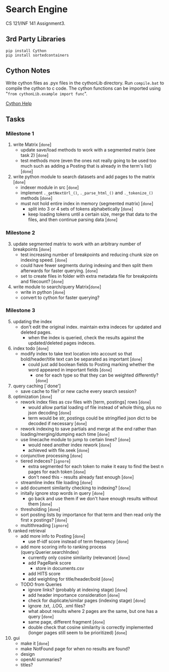 # Search Engine
CS 121/INF 141 Assignment3.

## 3rd Party Libraries
`pip install Cython` \
`pip install sortedcontainers`

## Cython Notes
Write cython files as .pyx files in the cythonLib directory. Run `compile.bat` to compile the cython to c code. The cython functions can be imported using "`from cythonLib.example import func`".

[Cython Help](https://cython.readthedocs.io/en/latest/src/userguide/language_basics.html)

## Tasks
### Milestone 1

1. write Matrix [`done`]
    - update save/load methods to work with a segmented matrix (see task 2) [`done`]
    - test methods more (even the ones not really going to be used too much such as adding a Posting that is already in the term's list) [`done`]
2. write python module to search datasets and add pages to the matrix [`done`]
    - indexer module in src [`done`]
    - implement `._getNextUrl_()`, `._parse_html_()` and `._tokenize_()` methods [`done`]
    - must not hold entire index in memory (segmented matrix) [`done`]
        - split into 3 or 4 sets of tokens alphabetically [`done`]
        - keep loading tokens until a certain size, merge that data to the files, and then continue parsing data [`done`]

### Milestone 2

3. update segmented matrix to work with an arbitrary number of breakpoints [`done`]
    - test increasing number of breakpoints and reducing chunk size on indexing speed. [`done`]
    - could have fewer segments during indexing and then split them afterwards for faster querying. [`done`]
    - set to create files in folder with extra metadata file for breakpoints and filecount? [`done`]
4. write module to search/query Matrix[`done`]
    - write in python [`done`]
    - convert to cython for faster querying?

### Milestone 3

5. updating the index
    - don't edit the original index. maintain extra indeces for updated and deleted pages.
        - when the index is queried, check the results against the updated/deleted pages indeces.
6. index todo [`done`]
    - modify index to take text location into account so that bold/header/title text can be separated as important [`done`]
        - could just add boolean fields to Posting marking whether the word appeared in important fields [`done`]
            - one for each type so that they can be weighted differently? [`done`]
7. query caching [`done']
    - save cache to file? or new cache every search session?
8. optimization [`done`]
    - rework index files as csv files with [term, postings] rows [`done`]
        - would allow partial loading of file instead of whole thing, plus no json decoding [`done`]
        - term would be str, postings could be stringified json dict to be decoded if necessary [`done`]
    - rework indexing to save partials and merge at the end rather than loading/merging/dumping each time [`done`]
    - use linecache module to jump to certain lines? [`done`]
        - would need another index rework [`done`]
        - achieved with file.seek [`done`]
    - conjunctive processing [`done`]
    - tiered indeces? [`ignore`]
        - extra segmented for each token to make it easy to find the best n pages for each token [`done`]
        - don't need this - results already fast enough [`done`]
    - streamline index file loading [`done`]
    - add document similarity checking to indexing? [`done`]
    - initally ignore stop words in query [`done`]
        - go back and use them if we don't have enough results without them [`done`]
    - thresholding [`done`]
    - sort posting lists by importance for that term and then read only the first x postings? [`done`]
    - multithreading [`ignore`]
9. ranked retrieval
    - add more info to Posting [`done`]
        - use tf-idf score instead of term frequency [`done`]
    - add more scoring info to ranking process (query.Querier.searchIndex)
        - currently only cosine similarity (relevance) [`done`]
        - add PageRank score
            - store in documents.csv
        - add HITS score
        - add weighting for title/header/bold [`done`]
    - TODO from Queries
        - ignore links? (probably at indexing stage) [`done`]
        - add header importance consideration [`done`]
        - check for duplicate/similar pages (indexing stage) [`done`]
        - ignore .txt, .LOG, .xml files?
        - what about results where 2 pages are the same, but one has a query [`done`]
        - same page, different fragment [`done`]
        - double check that cosine similarity is correctly implemented (longer pages still seem to be prioritized) [`done`]
10. gui
    - make it [`done`]
    - make NotFound page for when no results are found?
    - design
    - openAI summaries?
    - titles?